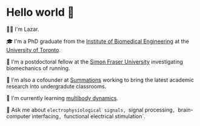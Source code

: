 # Hello world 👋

<!--
**lazarjov/lazarjov** is a ✨ _special_ ✨ repository because its `README.md` (this file) appears on your GitHub profile.

Here are some ideas to get you started:

- 🔭 I’m currently working on ...
- 🌱 I’m currently learning ...
- 👯 I’m looking to collaborate on ...
- 🤔 I’m looking for help with ...
- 💬 Ask me about ...
- 📫 How to reach me: ...
- 😄 Pronouns: ...
- ⚡ Fun fact: ...
-->

🙋‍♂️ I'm Lazar.

🎓 I'm a PhD graduate from the [Institute of Biomedical Engineering](https://bme.utoronto.ca/) at the [University of Toronto](https://www.utoronto.ca/).

🔬 I'm a postdoctoral fellow at the [Simon Fraser University](https://www.sfu.ca/) investigating biomechanics of running.

🔭 I'm also a cofounder at [Summations](https://www.summations.com) working to bring the latest academic research into undergradute classrooms.

📕 I'm currently learning [multibody dynamics](https://moorepants.github.io/learn-multibody-dynamics/).

💬 Ask me about `electrophysiological signals, `signal processing`, `brain-computer interfacing`, `functional electrical stimulation`.
